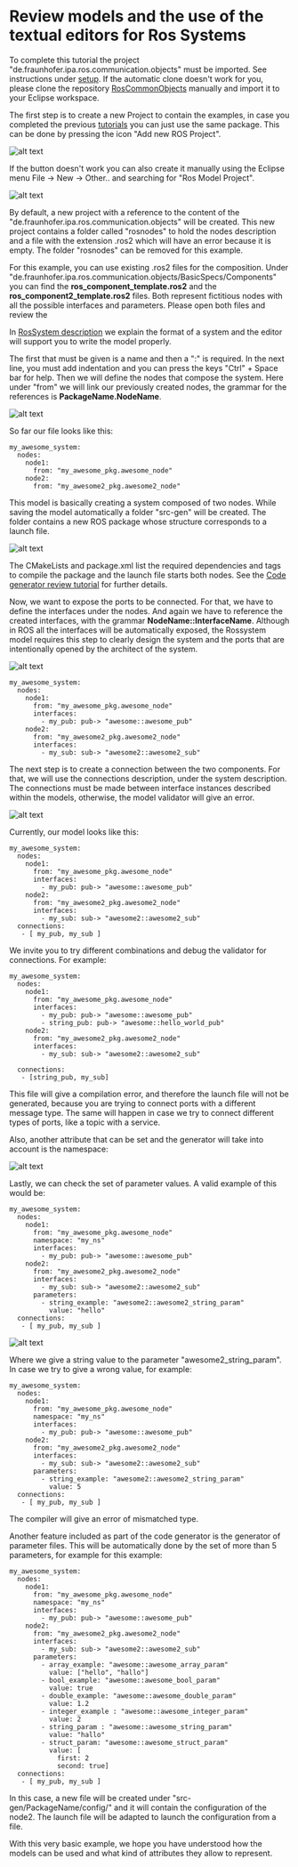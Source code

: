 # Review models and the use of the textual editors for Ros Systems

To complete this tutorial the project "de.fraunhofer.ipa.ros.communication.objects" must be imported. See instructions under [setup](Environment_setup.md). If the automatic clone doesn't work for you, please clone the repository [RosCommonObjects](https://github.com/ipa320/RosCommonObjects) manually and import it to your Eclipse workspace.

The first step is to create a new Project to contain the examples, in case you completed the previous [tutorials](LearnRosModels.md) you can just use the same package. This can be done by pressing the icon "Add new ROS Project".

![alt text](images/create_new_RosProject.png)

If the button doesn't work you can also create it manually using the Eclipse menu File -> New -> Other.. and searching for "Ros Model Project".

![alt text](images/first_project_tutorial.gif)

By default, a new project with a reference to the content of the "de.fraunhofer.ipa.ros.communication.objects" will be created. This new project contains a folder called "rosnodes" to hold the nodes description and a file with the extension .ros2 which will have an error because it is empty. The folder "rosnodes" can be removed for this example.

For this example, you can use existing .ros2 files for the composition. Under "de.fraunhofer.ipa.ros.communication.objects/BasicSpecs/Components" you can find the **ros_component_template.ros2** and the **ros_component2_template.ros2** files. Both represent fictitious nodes with all the possible interfaces and parameters. Please open both files and review the 

In [RosSystem description](RosSystemModelDescription.md) we explain the format of a system and the editor will support you to write the model properly.

The first that must be given is a name and then a ":" is required. In the next line, you must add indentation and you can press the keys "Ctrl" + Space bar for help. 
Then we will define the nodes that compose the system. Here under "from" we will link our previously created nodes, the grammar for the references is **PackageName.NodeName**.

![alt text](images/01_learn_rossystemmodels.gif)


So far our file looks like this:

```
my_awesome_system:
  nodes:
    node1:
      from: "my_awesome_pkg.awesome_node"
    node2:
      from: "my_awesome2_pkg.awesome2_node"
```

This model is basically creating a system composed of two nodes. While saving the model automatically a folder "src-gen" will be created. The folder contains a new ROS package whose structure corresponds to a launch file. 

![alt text](images/launchstructure_01.png)

The CMakeLists and package.xml list the required dependencies and tags to compile the package and the launch file starts both nodes. See the [Code generator review tutorial](docu/.....md) for further details.

Now, we want to expose the ports to be connected. For that, we have to define the interfaces under the nodes. And again we have to reference the created interfaces, with the grammar **NodeName::InterfaceName**. Although in ROS all the interfaces will be automatically exposed, the Rossystem model requires this step to clearly design the system and the ports that are intentionally opened by the architect of the system.

![alt text](images/02_learn_rossystemmodels.gif)

```
my_awesome_system:
  nodes:
    node1:
      from: "my_awesome_pkg.awesome_node"
      interfaces:
        - my_pub: pub-> "awesome::awesome_pub"
    node2:
      from: "my_awesome2_pkg.awesome2_node"
      interfaces:
        - my_sub: sub-> "awesome2::awesome2_sub"
```

The next step is to create a connection between the two components. For that, we will use the connections description, under the system description. The connections must be made between interface instances described within the models, otherwise, the model validator will give an error.

![alt text](images/03_learn_rossystemmodels.gif)


Currently, our model looks like this:

```
my_awesome_system:
  nodes:
    node1:
      from: "my_awesome_pkg.awesome_node"
      interfaces:
        - my_pub: pub-> "awesome::awesome_pub"
    node2:
      from: "my_awesome2_pkg.awesome2_node"
      interfaces:
        - my_sub: sub-> "awesome2::awesome2_sub"
  connections:
   - [ my_pub, my_sub ]
   ```

We invite you to try different combinations and debug the validator for connections. For example:

```
my_awesome_system:
  nodes:
    node1:
      from: "my_awesome_pkg.awesome_node"
      interfaces:
        - my_pub: pub-> "awesome::awesome_pub"
        - string_pub: pub-> "awesome::hello_world_pub"
    node2:
      from: "my_awesome2_pkg.awesome2_node"
      interfaces:
        - my_sub: sub-> "awesome2::awesome2_sub"
    
  connections:
   - [string_pub, my_sub]
```

This file will give a compilation error, and therefore the launch file will not be generated, because you are trying to connect ports with a different message type. The same will happen in case we try to connect different types of ports, like a topic with a service.

Also, another attribute that can be set and the generator will take into account is the namespace:

![alt text](images/04_learn_rossystemmodels.gif)

Lastly, we can check the set of parameter values. A valid example of this would be:

```
my_awesome_system:
  nodes:
    node1:
      from: "my_awesome_pkg.awesome_node"
      namespace: "my_ns"
      interfaces:
        - my_pub: pub-> "awesome::awesome_pub"
    node2:
      from: "my_awesome2_pkg.awesome2_node"
      interfaces:
        - my_sub: sub-> "awesome2::awesome2_sub"
      parameters:
        - string_example: "awesome2::awesome2_string_param"
          value: "hello"
  connections:
   - [ my_pub, my_sub ]
```

![alt text](images/05_learn_rossystemmodels.gif)

Where we give a string value to the parameter "awesome2_string_param". In case we try to give a wrong value, for example:

```
my_awesome_system:
  nodes:
    node1:
      from: "my_awesome_pkg.awesome_node"
      namespace: "my_ns"
      interfaces:
        - my_pub: pub-> "awesome::awesome_pub"
    node2:
      from: "my_awesome2_pkg.awesome2_node"
      interfaces:
        - my_sub: sub-> "awesome2::awesome2_sub"
      parameters:
        - string_example: "awesome2::awesome2_string_param"
          value: 5
  connections:
   - [ my_pub, my_sub ]
```

The compiler will give an error of mismatched type. 

Another feature included as part of the code generator is the generator of parameter files. This will be automatically done by the set of more than 5 parameters, for example for this example:

```
my_awesome_system:
  nodes:
    node1:
      from: "my_awesome_pkg.awesome_node"
      namespace: "my_ns"
      interfaces:
        - my_pub: pub-> "awesome::awesome_pub"
    node2:
      from: "my_awesome2_pkg.awesome2_node"
      interfaces:
        - my_sub: sub-> "awesome2::awesome2_sub"
      parameters:
        - array_example: "awesome::awesome_array_param"
          value: ["hello", "hallo"]
        - bool_example: "awesome::awesome_bool_param"
          value: true
        - double_example: "awesome::awesome_double_param"
          value: 1.2
        - integer_example : "awesome::awesome_integer_param"
          value: 2
        - string_param : "awesome::awesome_string_param"
          value: "hallo"
        - struct_param: "awesome::awesome_struct_param"
          value: [
            first: 2
            second: true]
  connections:
   - [ my_pub, my_sub ]
```

In this case, a new file will be created under "src-gen/PackageName/config/" and it will contain the configuration of the node2. The launch file will be adapted to launch the configuration from a file.

With this very basic example, we hope you have understood how the models can be used and what kind of attributes they allow to represent.